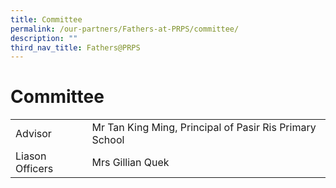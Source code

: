 ```yaml
---
title: Committee
permalink: /our-partners/Fathers-at-PRPS/committee/
description: ""
third_nav_title: Fathers@PRPS
---
```

# **Committee**




| | | 
| -------- | -------- | 
| Advisor     | Mr Tan King Ming, Principal of Pasir Ris Primary School     | 
|Liason Officers| Mrs Gillian Quek|
